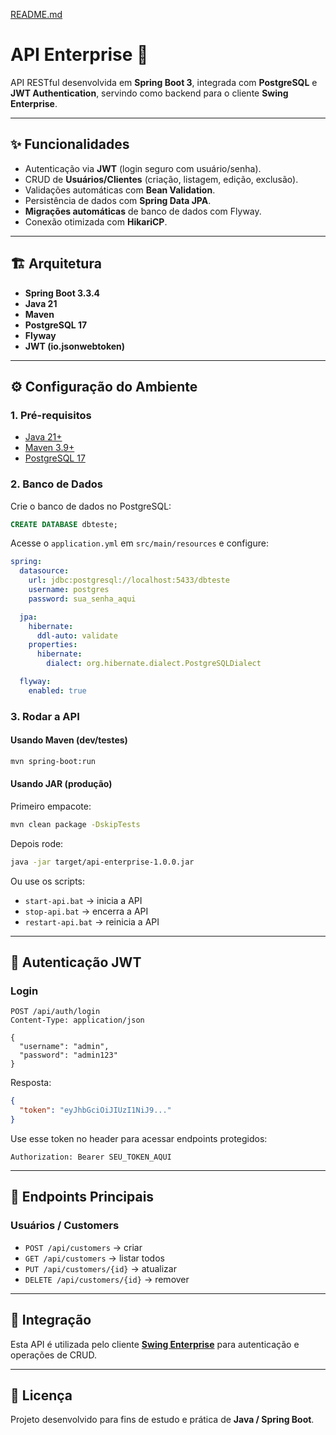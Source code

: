 [README.md](https://github.com/user-attachments/files/22567044/README.md)
# API Enterprise 🚀

API RESTful desenvolvida em **Spring Boot 3**, integrada com **PostgreSQL** e **JWT Authentication**, servindo como backend para o cliente **Swing Enterprise**.

---

## ✨ Funcionalidades
- Autenticação via **JWT** (login seguro com usuário/senha).
- CRUD de **Usuários/Clientes** (criação, listagem, edição, exclusão).
- Validações automáticas com **Bean Validation**.
- Persistência de dados com **Spring Data JPA**.
- **Migrações automáticas** de banco de dados com Flyway.
- Conexão otimizada com **HikariCP**.

---

## 🏗️ Arquitetura
- **Spring Boot 3.3.4**
- **Java 21**
- **Maven**
- **PostgreSQL 17**
- **Flyway**
- **JWT (io.jsonwebtoken)**

---

## ⚙️ Configuração do Ambiente

### 1. Pré-requisitos
- [Java 21+](https://www.oracle.com/br/java/technologies/downloads)
- [Maven 3.9+](https://maven.apache.org/)
- [PostgreSQL 17](https://www.postgresql.org/)

### 2. Banco de Dados
Crie o banco de dados no PostgreSQL:
```sql
CREATE DATABASE dbteste;
```

Acesse o `application.yml` em `src/main/resources` e configure:
```yaml
spring:
  datasource:
    url: jdbc:postgresql://localhost:5433/dbteste
    username: postgres
    password: sua_senha_aqui

  jpa:
    hibernate:
      ddl-auto: validate
    properties:
      hibernate:
        dialect: org.hibernate.dialect.PostgreSQLDialect

  flyway:
    enabled: true
```

### 3. Rodar a API
#### Usando Maven (dev/testes)
```bash
mvn spring-boot:run
```

#### Usando JAR (produção)
Primeiro empacote:
```bash
mvn clean package -DskipTests
```

Depois rode:
```bash
java -jar target/api-enterprise-1.0.0.jar
```

Ou use os scripts:
- `start-api.bat` → inicia a API
- `stop-api.bat` → encerra a API
- `restart-api.bat` → reinicia a API

---

## 🔑 Autenticação JWT

### Login
```http
POST /api/auth/login
Content-Type: application/json

{
  "username": "admin",
  "password": "admin123"
}
```

Resposta:
```json
{
  "token": "eyJhbGciOiJIUzI1NiJ9..."
}
```

Use esse token no header para acessar endpoints protegidos:
```
Authorization: Bearer SEU_TOKEN_AQUI
```

---

## 📌 Endpoints Principais

### Usuários / Customers
- `POST /api/customers` → criar
- `GET /api/customers` → listar todos
- `PUT /api/customers/{id}` → atualizar
- `DELETE /api/customers/{id}` → remover

---

## 🤝 Integração
Esta API é utilizada pelo cliente **[Swing Enterprise](https://github.com/VithorRoder/Client-Enterprise)** para autenticação e operações de CRUD.

---

## 📄 Licença
Projeto desenvolvido para fins de estudo e prática de **Java / Spring Boot**.

